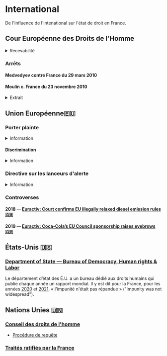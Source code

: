 # International

De l'influence de l'intenational sur l'état de droit en France.

## <a id="cedh"></a>Cour Européenne des Droits de l'Homme
<details><summary>Recevabilité</summary>

* [Guide pratique](https://echr.coe.int/Documents/Admissibility_guide_FRA.pdf)
</details>

### Arrêts

#### <a id="medvedyev"></a>Medvedyev contre France du 29 mars 2010
#### <a id="moulin"></a>Moulin c. France du 23 novembre 2010

<details><summary>Extrait</summary>

« les membres du ministère public, en France, ne remplissent pas l'exigence d'indépendance à l'égard de l'exécutif, qui, selon une jurisprudence constante, compte, au même titre que l'impartialité, parmi les garanties inhérentes à la notion autonome de « magistrat » au sens de l'article 5 § 3 » 
</details>

## <a id="ue"></a>Union Européenne🇪🇺
### Porter plainte
<details><summary>Information</summary>

* [Instructions](https://ec.europa.eu/info/about-european-commission/contact/problems-and-complaints/complaints-about-breaches-eu-law/how-make-complaint-eu-level_fr)
</details>

#### <a id="UEdiscrim"></a>Discrimination
<details><summary>Information</summary>

* [Manuel](https://fra.europa.eu/sites/default/files/fra_uploads/1510-FRA-CASE-LAW-HANDBOOK_FR.pdf). 
* Page 9
    * Tant le droit de l’UE que la CEDH garantissent une protection contre la discrimination en Europe. Bien que ces deux systèmes juridiques soient, dans une large mesure, complémentaires et qu’ils se renforcent mutuellement, ils présentent aussi certaines divergences dont les professionnels du droit doivent être conscients.
    * La CEDH protège tous les individus relevant de la juridiction des 47 États membres qui l’ont ratifiée, alors que les Directives de l’UE relatives àla non-discrimination protègent uniquement les ressortissants des 27 États membres.
    * L’article 14 de la CEDH n’interdit la discrimination que pour autant qu’elle se rattache à l’exercice d’un autre droit garanti par la Convention, tandis que le Protocole n° 12 confère à l’interdiction de la discrimination un caractère autonome. 
    * En vertu du droit de l’UE en matière de non-discrimination, l’interdiction de la discrimination est autonome, mais elle se limite àcertains domaines particuliers, tels que l’emploi.
    * Les institutions de l’UE sont juridiquement tenues d’observer la Charte des droits fondamentaux de l’Union européenne, ycompris ses dispositions sur la non-discrimination. Les États membres de l’UE doivent aussi respecter les dispositions de la Charte lorsqu’ils transposent et appliquent le droit de l’UE.
    * L’UE va adhérer àla CPDH et àla CEDH. L’Union sera placée sous la supervision d’organes de contrôle externes, et les particuliers pourront saisir directement la CouEDH d’une plainte pour violation alléguée de la Convention par l’UE.
</details>

### <a id="UElda"></a> Directive sur les lanceurs d'alerte
<details><summary>Information</summary>

* [Texte](https://eur-lex.europa.eu/legal-content/FR/TXT/HTML/?uri=CELEX:32019L1937&from=EN)
</details>

### Controverses

#### 2018 — [Euractiv: Court confirms EU illegally relaxed diesel emission rules🇬🇧](https://euobserver.com/green-economy/143697)

#### 2019 — [Euractiv: Coca-Cola’s EU Council sponsorship raises eyebrows🇬🇧](https://www.euractiv.com/section/politics/news/coca-colas-sponsorship-of-council-of-the-european-union-raises-questions/)

## États-Unis 🇺🇸
### <a id="StateDRL"></a> [Department of State — Bureau of Democracy, Human rights & Labor](https://twitter.com/stateDRL)

Le département d’état des É.U. a un bureau dédié aux droits humains qui publie chaque année un rapport mondial. Il y est dit pour la France, pour les années [2020](https://www.state.gov/wp-content/uploads/2021/03/FRANCE-2020-HUMAN-RIGHTS-REPORT.pdf) et [2021](https://fr.usembassy.gov/wp-content/uploads/sites/50/313615_FRANCE-2021-HUMAN-RIGHTS-REPORT.pdf), « l'impunité n'était pas répandue » ("impunity was not widespread").

## Nations Unies 🇺🇳
### <a id="cdh"></a> [Conseil des droits de l'homme](https://www.ohchr.org/fr/hr-bodies/hrc/about-council)
* [Procédure de requête](https://www.ohchr.org/fr/hr-bodies/hrc/complaint-procedure/hrc-complaint-procedure-index)

### [Traités ratifiés par la France](https://tbinternet.ohchr.org/_layouts/15/TreatyBodyExternal/countries.aspx?CountryCode=FRA&Lang=FR)


